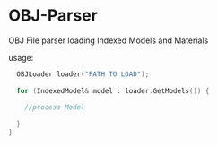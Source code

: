 # OBJ-Parser
OBJ File parser loading Indexed Models and Materials

usage:

```c++
  OBJLoader loader("PATH TO LOAD");
  
  for (IndexedModel& model : loader.GetModels()) {
    
    //process Model
    
  }
}
```

 
